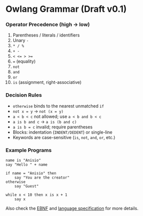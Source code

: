 # Owlang Grammar (Draft v0.1)

### Operator Precedence (high → low)

1. Parentheses / literals / identifiers
2. Unary `-`
3. `* / %`
4. `+ -`
5. `< <= > >=`
6. `=` (equality)
7. `not`
8. `and`
9. `or`
10. `is` (assignment, right-associative)

### Decision Rules

- `otherwise` binds to the nearest unmatched `if`
- `not x = y` → `not (x = y)`
- `a < b < c` not allowed; use `a < b and b < c`
- `a is b and c` → `a is (b and c)`
- `a is b = c` invalid; require parentheses
- Blocks: indentation (`INDENT/DEDENT`) or single-line
- Keywords are case-sensitive (`is`, `not`, `and`, `or`, etc.)

### Example Programs

```ow
name is "Anisio"
say "Hello " + name

if name = "Anisio" then
    say "You are the creator"
otherwise
    say "Guest"
```

```ow
while x < 10 then x is x + 1
    say x
```

Also check the [EBNF](grammar.ebnf) and [language specification](language_spec.md) for more details.
